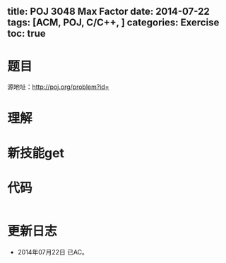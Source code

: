 title: POJ 3048 Max Factor
date: 2014-07-22 
tags: [ACM, POJ, C/C++, ]
categories: Exercise
toc: true
---
# 题目
源地址：http://poj.org/problem?id=

# 理解


<!-- more -->

# 新技能get

# 代码
```
```

# 更新日志
- 2014年07月22日 已AC。